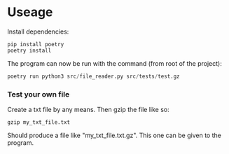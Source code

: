 # Useage

Install dependencies:
```
pip install poetry
poetry install
```

The program can now be run with the command (from root of the project):
```python
poetry run python3 src/file_reader.py src/tests/test.gz
```

### Test your own file

Create a txt file by any means. Then gzip the file like so:
```
gzip my_txt_file.txt
```
Should produce a file like "my_txt_file.txt.gz". This one can be given to the program.